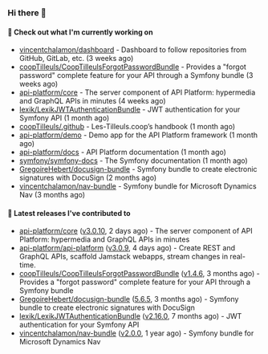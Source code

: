### Hi there 👋

#### 👷 Check out what I'm currently working on

- [vincentchalamon/dashboard](https://github.com/vincentchalamon/dashboard) - Dashboard to follow repositories from GitHub, GitLab, etc. (3 weeks ago)
- [coopTilleuls/CoopTilleulsForgotPasswordBundle](https://github.com/coopTilleuls/CoopTilleulsForgotPasswordBundle) - Provides a &#34;forgot password&#34; complete feature for your API through a Symfony bundle (3 weeks ago)
- [api-platform/core](https://github.com/api-platform/core) - The server component of API Platform: hypermedia and GraphQL APIs in minutes (4 weeks ago)
- [lexik/LexikJWTAuthenticationBundle](https://github.com/lexik/LexikJWTAuthenticationBundle) - JWT authentication for your Symfony API (1 month ago)
- [coopTilleuls/.github](https://github.com/coopTilleuls/.github) - Les-Tilleuls.coop’s handbook (1 month ago)
- [api-platform/demo](https://github.com/api-platform/demo) - Demo app for the API Platform framework (1 month ago)
- [api-platform/docs](https://github.com/api-platform/docs) - API Platform documentation (1 month ago)
- [symfony/symfony-docs](https://github.com/symfony/symfony-docs) - The Symfony documentation (1 month ago)
- [GregoireHebert/docusign-bundle](https://github.com/GregoireHebert/docusign-bundle) - Symfony bundle to create electronic signatures with DocuSign (2 months ago)
- [vincentchalamon/nav-bundle](https://github.com/vincentchalamon/nav-bundle) - Symfony bundle for Microsoft Dynamics Nav (3 months ago)

#### 🔭 Latest releases I've contributed to

- [api-platform/core](https://github.com/api-platform/core) ([v3.0.10](https://github.com/api-platform/core/releases/tag/v3.0.10), 2 days ago) - The server component of API Platform: hypermedia and GraphQL APIs in minutes
- [api-platform/api-platform](https://github.com/api-platform/api-platform) ([v3.0.9](https://github.com/api-platform/api-platform/releases/tag/v3.0.9), 4 days ago) - Create REST and GraphQL APIs, scaffold Jamstack webapps, stream changes in real-time.
- [coopTilleuls/CoopTilleulsForgotPasswordBundle](https://github.com/coopTilleuls/CoopTilleulsForgotPasswordBundle) ([v1.4.6](https://github.com/coopTilleuls/CoopTilleulsForgotPasswordBundle/releases/tag/v1.4.6), 3 months ago) - Provides a &#34;forgot password&#34; complete feature for your API through a Symfony bundle
- [GregoireHebert/docusign-bundle](https://github.com/GregoireHebert/docusign-bundle) ([5.6.5](https://github.com/GregoireHebert/docusign-bundle/releases/tag/5.6.5), 3 months ago) - Symfony bundle to create electronic signatures with DocuSign
- [lexik/LexikJWTAuthenticationBundle](https://github.com/lexik/LexikJWTAuthenticationBundle) ([v2.16.0](https://github.com/lexik/LexikJWTAuthenticationBundle/releases/tag/v2.16.0), 7 months ago) - JWT authentication for your Symfony API
- [vincentchalamon/nav-bundle](https://github.com/vincentchalamon/nav-bundle) ([v2.0.0](https://github.com/vincentchalamon/nav-bundle/releases/tag/v2.0.0), 1 year ago) - Symfony bundle for Microsoft Dynamics Nav

